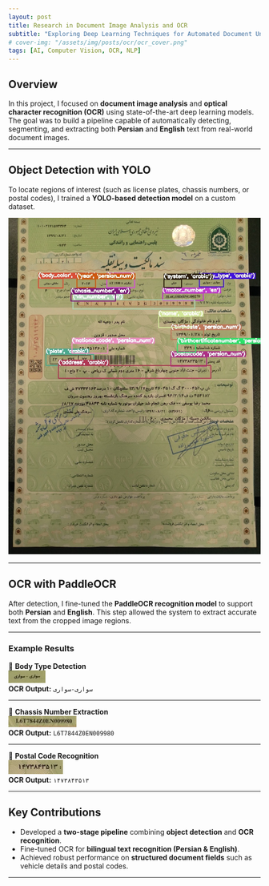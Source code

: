 ```yaml
---
layout: post
title: Research in Document Image Analysis and OCR
subtitle: "Exploring Deep Learning Techniques for Automated Document Understanding"
# cover-img: "/assets/img/posts/ocr/ocr_cover.png"
tags: [AI, Computer Vision, OCR, NLP]
---
```


## Overview  
In this project, I focused on **document image analysis** and **optical character recognition (OCR)** using state-of-the-art deep learning models. The goal was to build a pipeline capable of automatically detecting, segmenting, and extracting both **Persian** and **English** text from real-world document images.  

---

## Object Detection with YOLO  
To locate regions of interest (such as license plates, chassis numbers, or postal codes), I trained a **YOLO-based detection model** on a custom dataset.  

![document](/assets/img/posts/ocr/boxes.jpg)

---

## OCR with PaddleOCR  
After detection, I fine-tuned the **PaddleOCR recognition model** to support both **Persian** and **English**. This step allowed the system to extract accurate text from the cropped image regions.  

---

### Example Results  

📄 **Body Type Detection**  
![body type](/assets/img/posts/ocr/body_type_8.jpg)  
**OCR Output:** `سواری-سواری`  

---

📄 **Chassis Number Extraction**  
![chasis number](/assets/img/posts/ocr/chasis_number_14.jpg)  
**OCR Output:** `L6T7844Z0EN009980`  

---

📄 **Postal Code Recognition**  
![Postalcode](/assets/img/posts/ocr/postalcode_4.jpg)  
**OCR Output:** `۱۴۷۳۸۴۳۵۱۳`  

---

## Key Contributions  
- Developed a **two-stage pipeline** combining **object detection** and **OCR recognition**.  
- Fine-tuned OCR for **bilingual text recognition (Persian & English)**.  
- Achieved robust performance on **structured document fields** such as vehicle details and postal codes.  

---